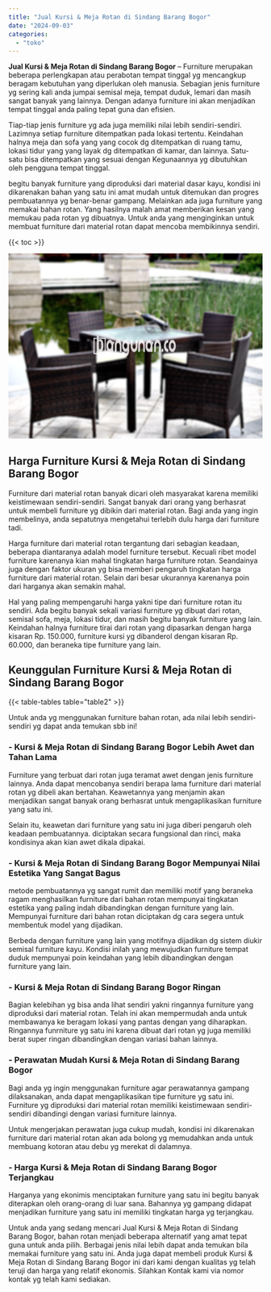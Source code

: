 ```yaml
---
title: "Jual Kursi & Meja Rotan di Sindang Barang Bogor"
date: "2024-09-03"
categories: 
  - "toko"
---
```


**Jual Kursi & Meja Rotan di Sindang Barang Bogor** – Furniture merupakan beberapa perlengkapan atau perabotan tempat tinggal yg mencangkup beragam kebutuhan yang diperlukan oleh manusia. Sebagian jenis furniture yg sering kali anda jumpai semisal meja, tempat duduk, lemari dan masih sangat banyak yang lainnya. Dengan adanya furniture ini akan menjadikan tempat tinggal anda paling tepat guna dan efisien.

Tiap-tiap jenis furniture yg ada juga memiliki nilai lebih sendiri-sendiri. Lazimnya setiap furniture ditempatkan pada lokasi tertentu. Keindahan halnya meja dan sofa yang yang cocok dg ditempatkan di ruang tamu, lokasi tidur yang yang layak dg ditempatkan di kamar, dan lainnya. Satu-satu bisa ditempatkan yang sesuai dengan Kegunaannya yg dibutuhkan oleh pengguna tempat tinggal.

begitu banyak furniture yang diproduksi dari material dasar kayu, kondisi ini dikarenakan bahan yang satu ini amat mudah untuk ditemukan dan progres pembuatannya yg benar-benar gampang. Melainkan ada juga furniture yang memakai bahan rotan. Yang hasilnya malah amat memberikan kesan yang memukau pada rotan yg dibuatnya. Untuk anda yang menginginkan untuk membuat furniture dari material rotan dapat mencoba membikinnya sendiri.

{{< toc >}}

![Jual Kursi & Meja Rotan di Sindang Barang Bogor](/images/kursi-meja-rotan-murah22.png)

## Harga Furniture Kursi & Meja Rotan di Sindang Barang Bogor

Furniture dari material rotan banyak dicari oleh masyarakat karena memiliki keistimewaan sendiri-sendiri. Sangat banyak dari orang yang berhasrat untuk membeli furniture yg dibikin dari material rotan. Bagi anda yang ingin membelinya, anda sepatutnya mengetahui terlebih dulu harga dari furniture tadi.

Harga furniture dari material rotan tergantung dari sebagian keadaan, beberapa diantaranya adalah model furniture tersebut. Kecuali ribet model furniture karenanya kian mahal tingkatan harga furniture rotan. Seandainya juga dengan faktor ukuran yg bisa memberi pengaruh tingkatan harga furniture dari material rotan. Selain dari besar ukurannya karenanya poin dari harganya akan semakin mahal.

Hal yang paling mempengaruhi harga yakni tipe dari furniture rotan itu sendiri. Ada begitu banyak sekali variasi furniture yg dibuat dari rotan, semisal sofa, meja, lokasi tidur, dan masih begitu banyak furniture yang lain. Keindahan halnya furniture tirai dari rotan yang dipasarkan dengan harga kisaran Rp. 150.000, furniture kursi yg dibanderol dengan kisaran Rp. 60.000, dan beraneka tipe furniture yang lain.

## Keunggulan Furniture Kursi & Meja Rotan di Sindang Barang Bogor

{{< table-tables table="table2" >}}

Untuk anda yg menggunakan furniture bahan rotan, ada nilai lebih sendiri-sendiri yg dapat anda temukan sbb ini!

### \- Kursi & Meja Rotan di Sindang Barang Bogor Lebih Awet dan Tahan Lama

Furniture yang terbuat dari rotan juga teramat awet dengan jenis furniture lainnya. Anda dapat mencobanya sendiri berapa lama furniture dari material rotan yg dibeli akan bertahan. Keawetannya yang menjamin akan menjadikan sangat banyak orang berhasrat untuk mengaplikasikan furniture yang satu ini.

Selain itu, keawetan dari furniture yang satu ini juga diberi pengaruh oleh keadaan pembuatannya. diciptakan secara fungsional dan rinci, maka kondisinya akan kian awet dikala dipakai.

### \- Kursi & Meja Rotan di Sindang Barang Bogor Mempunyai Nilai Estetika Yang Sangat Bagus

metode pembuatannya yg sangat rumit dan memiliki motif yang beraneka ragam menghasilkan furniture dari bahan rotan mempunyai tingkatan estetika yang paling indah dibandingkan dengan furniture yang lain. Mempunyai furniture dari bahan rotan diciptakan dg cara segera untuk membentuk model yang dijadikan.

Berbeda dengan furniture yang lain yang motifnya dijadikan dg sistem diukir semisal furniture kayu. Kondisi inilah yang mewujudkan furniture tempat duduk mempunyai poin keindahan yang lebih dibandingkan dengan furniture yang lain.

### \- Kursi & Meja Rotan di Sindang Barang Bogor Ringan

Bagian kelebihan yg bisa anda lihat sendiri yakni ringannya furniture yang diproduksi dari material rotan. Telah ini akan mempermudah anda untuk membawanya ke beragam lokasi yang pantas dengan yang diharapkan. Ringannya funrniture yg satu ini karena dibuat dari rotan yg juga memiliki berat super ringan dibandingkan dengan variasi bahan lainnya.

### \- Perawatan Mudah Kursi & Meja Rotan di Sindang Barang Bogor

Bagi anda yg ingin menggunakan furniture agar perawatannya gampang dilaksanakan, anda dapat mengaplikasikan tipe furniture yg satu ini. Furniture yg diproduksi dari material rotan memiliki keistimewaan sendiri-sendiri dibandingi dengan variasi furniture lainnya.

Untuk mengerjakan perawatan juga cukup mudah, kondisi ini dikarenakan furniture dari material rotan akan ada bolong yg memudahkan anda untuk membuang kotoran atau debu yg merekat di dalamnya.

### \- Harga Kursi & Meja Rotan di Sindang Barang Bogor Terjangkau

Harganya yang ekonimis menciptakan furniture yang satu ini begitu banyak diterapkan oleh orang-orang di luar sana. Bahannya yg gampang didapat menjadikan furniture yang satu ini memiliki tingkatan harga yg terjangkau.

Untuk anda yang sedang mencari Jual Kursi & Meja Rotan di Sindang Barang Bogor, bahan rotan menjadi beberapa alternatif yang amat tepat guna untuk anda pilih. Berbagai jenis nilai lebih dapat anda temukan bila memakai furniture yang satu ini. Anda juga dapat membeli produk Kursi & Meja Rotan di Sindang Barang Bogor ini dari kami dengan kualitas yg telah teruji dan harga yang relatif ekonomis. Silahkan Kontak kami via nomor kontak yg telah kami sediakan.
